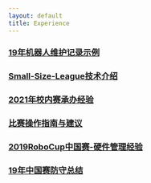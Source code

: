 ```yaml
---
layout: default 
title: Experience
---
```

### [19年机器人维护记录示例](/Experience/19年机器人维护记录示例)
### [Small-Size-League技术介绍](/Experience/Small-Size-League技术介绍)
### [2021年校内赛承办经验](/Experience/2021年校内赛承办经验)
### [比赛操作指南与建议](/Experience/比赛操作指南与建议)
### [2019RoboCup中国赛-硬件管理经验](/Experience/2019RoboCup中国赛-硬件管理经验)
### [19年中国赛防守总结](/Experience/19年中国赛防守总结)
